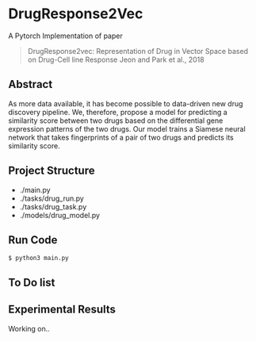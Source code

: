 # DrugResponse2Vec
A Pytorch Implementation of paper
> DrugResponse2vec: Representation of Drug in Vector Space based on Drug-Cell line Response
> Jeon and Park et al., 2018

## Abstract
As more data available, it has become possible to data-driven new drug discovery pipeline. We, therefore, propose a model for predicting a similarity score between two drugs based on the differential gene expression patterns of the two drugs. Our model trains a Siamese neural network that takes fingerprints of a pair of two drugs and predicts its similarity score.

## Project Structure
* ./main.py
* ./tasks/drug_run.py
* ./tasks/drug_task.py
* ./models/drug_model.py

## Run Code
```
$ python3 main.py
```

## To Do list

## Experimental Results
Working on..
